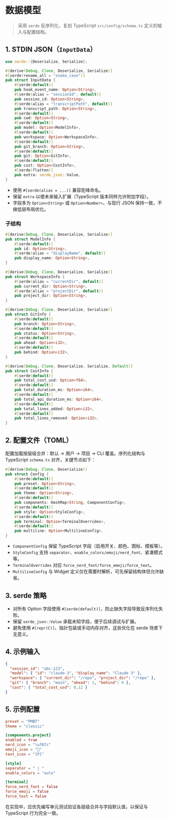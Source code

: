 # 数据模型

> 采用 `serde` 反序列化，复刻 TypeScript `src/config/schema.ts` 定义的输入与配置结构。

## 1. STDIN JSON（`InputData`）

```rust
use serde::{Deserialize, Serialize};

#[derive(Debug, Clone, Deserialize, Serialize)]
#[serde(rename_all = "snake_case")]
pub struct InputData {
    #[serde(default)]
    pub hook_event_name: Option<String>,
    #[serde(alias = "sessionId", default)]
    pub session_id: Option<String>,
    #[serde(alias = "transcriptPath", default)]
    pub transcript_path: Option<String>,
    #[serde(default)]
    pub cwd: Option<String>,
    #[serde(default)]
    pub model: Option<ModelInfo>,
    #[serde(default)]
    pub workspace: Option<WorkspaceInfo>,
    #[serde(default)]
    pub git_branch: Option<String>,
    #[serde(default)]
    pub git: Option<GitInfo>,
    #[serde(default)]
    pub cost: Option<CostInfo>,
    #[serde(flatten)]
    pub extra: serde_json::Value,
}
```

- 使用 `#[serde(alias = ...)]` 兼容驼峰命名。
- 保留 `extra` 以便未来输入扩展（TypeScript 版本同样允许附加字段）。
- 字段多为 `Option<String>` 或 `Option<Number>`，与现行 JSON 保持一致，不做低层布局优化。

### 子结构

```rust
#[derive(Debug, Clone, Deserialize, Serialize)]
pub struct ModelInfo {
    #[serde(default)]
    pub id: Option<String>,
    #[serde(alias = "displayName", default)]
    pub display_name: Option<String>,
}

#[derive(Debug, Clone, Deserialize, Serialize)]
pub struct WorkspaceInfo {
    #[serde(alias = "currentDir", default)]
    pub current_dir: Option<String>,
    #[serde(alias = "projectDir", default)]
    pub project_dir: Option<String>,
}

#[derive(Debug, Clone, Deserialize, Serialize)]
pub struct GitInfo {
    #[serde(default)]
    pub branch: Option<String>,
    #[serde(default)]
    pub status: Option<String>,
    #[serde(default)]
    pub ahead: Option<i32>,
    #[serde(default)]
    pub behind: Option<i32>,
}

#[derive(Debug, Clone, Deserialize, Serialize, Default)]
pub struct CostInfo {
    #[serde(default)]
    pub total_cost_usd: Option<f64>,
    #[serde(default)]
    pub total_duration_ms: Option<i64>,
    #[serde(default)]
    pub total_api_duration_ms: Option<i64>,
    #[serde(default)]
    pub total_lines_added: Option<i32>,
    #[serde(default)]
    pub total_lines_removed: Option<i32>,
}
```

## 2. 配置文件（TOML）

配置加载按层级合并：默认 → 用户 → 项目 → CLI 覆盖。序列化结构与 TypeScript `schema.ts` 对齐，关键节点如下：

```rust
#[derive(Debug, Clone, Deserialize)]
pub struct Config {
    #[serde(default)]
    pub preset: Option<String>,
    #[serde(default)]
    pub theme: Option<String>,
    #[serde(default)]
    pub components: HashMap<String, ComponentConfig>,
    #[serde(default)]
    pub style: Option<StyleConfig>,
    #[serde(default)]
    pub terminal: Option<TerminalOverrides>,
    #[serde(default)]
    pub multiline: Option<MultilineConfig>,
}
```

- `ComponentConfig` 保留 TypeScript 字段（启用开关、颜色、图标、模板等）。
- `StyleConfig` 支持 `separator`、`enable_colors/emoji/nerd_font`、紧凑模式等。
- `TerminalOverrides` 对应 `force_nerd_font/force_emoji/force_text`。
- `MultilineConfig` 与 Widget 定义仅在需要时解析，可先保留结构体但允许缺省。

## 3. serde 策略

- 对所有 Option 字段使用 `#[serde(default)]`，防止缺失字段导致反序列化失败。
- 保留 `serde_json::Value` 承载未知字段，便于后续调试与扩展。
- 避免使用 `#[repr(C)]`、指针包装或手动内存对齐，这些优化在 serde 场景下无意义。

## 4. 示例输入

```json
{
  "session_id": "abc-123",
  "model": { "id": "claude-3", "display_name": "Claude 3" },
  "workspace": { "current_dir": "/repo", "project_dir": "/repo" },
  "git": { "branch": "main", "ahead": 1, "behind": 0 },
  "cost": { "total_cost_usd": 0.12 }
}
```

## 5. 示例配置

```toml
preset = "PMBT"
theme = "classic"

[components.project]
enabled = true
nerd_icon = "\uf07c"
emoji_icon = "📁"
text_icon = "[P]"

[style]
separator = " | "
enable_colors = "auto"

[terminal]
force_nerd_font = false
force_emoji = false
force_text = false
```

在实现中，应优先编写单元测试验证各层级合并与字段默认值，以保证与 TypeScript 行为完全一致。
